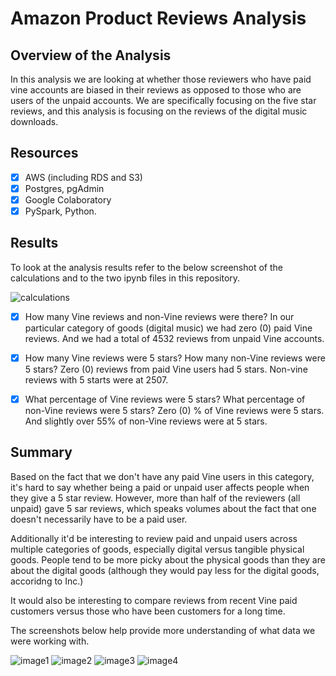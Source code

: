 # Amazon Product Reviews Analysis 

## Overview of the Analysis
In this analysis we are looking at whether those reviewers who have paid vine accounts are biased in their reviews as opposed to those who are users of the unpaid accounts. We are specifically focusing on the five star reviews, and this analysis is focusing on the reviews of the digital music downloads. 

## Resources 

- [x] AWS (including RDS and S3)
- [x] Postgres, pgAdmin
- [x] Google Colaboratory
- [x] PySpark, Python. 

## Results

To look at the analysis results refer to the below screenshot of the calculations and to the two ipynb files in this repository.

![calculations](https://github.com/TamaraGR/Amazon_Vine_Analysis/blob/main/calculations.png)

- [x] How many Vine reviews and non-Vine reviews were there?
In our particular category of goods (digital music) we had zero (0) paid Vine reviews. And we had a total of 4532 reviews from unpaid Vine accounts. 

- [x] How many Vine reviews were 5 stars? How many non-Vine reviews were 5 stars?
Zero (0) reviews from paid Vine users had 5 stars. Non-vine reviews with 5 starts were at 2507. 

- [x] What percentage of Vine reviews were 5 stars? What percentage of non-Vine reviews were 5 stars?
Zero (0) % of Vine reviews were 5 stars. And slightly over 55% of non-Vine reviews were at 5 stars. 

## Summary 

Based on the fact that we don't have any paid Vine users in this category, it's hard to say whether being a paid or unpaid user affects people when they give a 5 star review. However, more than half of the reviewers (all unpaid) gave 5 sar reviews, which speaks volumes about the fact that one doesn't necessarily have to be a paid user. 

Additionally it'd be interesting to review paid and unpaid users across multiple categories of goods, especially digital versus tangible physical goods. People tend to be more picky about the physical goods than they are about the digital goods (although they would pay less for the digital goods, accoridng to Inc.)

It would also be interesting to compare reviews from recent Vine paid customers versus those who have been customers for a long time. 

The screenshots below help provide more understanding of what data we were working with. 

![image1](https://github.com/TamaraGR/Amazon_Vine_Analysis/blob/main/customers_table.png)
![image2](https://github.com/TamaraGR/Amazon_Vine_Analysis/blob/main/products_table.png)
![image3](https://github.com/TamaraGR/Amazon_Vine_Analysis/blob/main/review_id_table.png)
![image4](https://github.com/TamaraGR/Amazon_Vine_Analysis/blob/main/vine_table.png)
